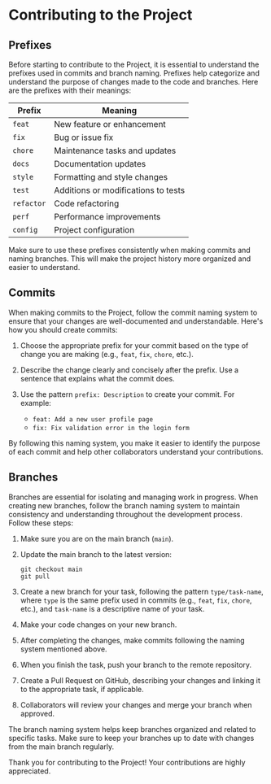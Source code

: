 # Contributing to the Project

## Prefixes

Before starting to contribute to the Project, it is essential to understand the prefixes used in commits and branch naming. Prefixes help categorize and understand the purpose of changes made to the code and branches. Here are the prefixes with their meanings:

| Prefix    | Meaning                                |
|-----------|----------------------------------------|
| `feat`    | New feature or enhancement             |
| `fix`     | Bug or issue fix                       |
| `chore`   | Maintenance tasks and updates          |
| `docs`    | Documentation updates                  |
| `style`   | Formatting and style changes           |
| `test`    | Additions or modifications to tests    |
| `refactor`| Code refactoring                       |
| `perf`    | Performance improvements               |
| `config`  | Project configuration                  |

Make sure to use these prefixes consistently when making commits and naming branches. This will make the project history more organized and easier to understand.

## Commits

When making commits to the Project, follow the commit naming system to ensure that your changes are well-documented and understandable. Here's how you should create commits:

1. Choose the appropriate prefix for your commit based on the type of change you are making (e.g., `feat`, `fix`, `chore`, etc.).

2. Describe the change clearly and concisely after the prefix. Use a sentence that explains what the commit does.

3. Use the pattern `prefix: Description` to create your commit. For example:
   - `feat: Add a new user profile page`
   - `fix: Fix validation error in the login form`

By following this naming system, you make it easier to identify the purpose of each commit and help other collaborators understand your contributions.

## Branches

Branches are essential for isolating and managing work in progress. When creating new branches, follow the branch naming system to maintain consistency and understanding throughout the development process. Follow these steps:

1. Make sure you are on the main branch (`main`).

2. Update the main branch to the latest version:
   ```shell
   git checkout main
   git pull
   ```

3. Create a new branch for your task, following the pattern `type/task-name`, where `type` is the same prefix used in commits (e.g., `feat`, `fix`, `chore`, etc.), and `task-name` is a descriptive name of your task.

4. Make your code changes on your new branch.

5. After completing the changes, make commits following the naming system mentioned above.

6. When you finish the task, push your branch to the remote repository.

7. Create a Pull Request on GitHub, describing your changes and linking it to the appropriate task, if applicable.

8. Collaborators will review your changes and merge your branch when approved.

The branch naming system helps keep branches organized and related to specific tasks. Make sure to keep your branches up to date with changes from the main branch regularly.

Thank you for contributing to the Project! Your contributions are highly appreciated.